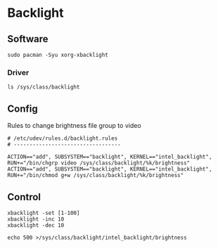 Backlight
=========

## Software
```console
sudo pacman -Syu xorg-xbacklight
```

### Driver
```console
ls /sys/class/backlight
```

## Config

Rules to change brightness file group to video

```console
# /etc/udev/rules.d/backlight.rules
# ----------------------------------

ACTION=="add", SUBSYSTEM=="backlight", KERNEL=="intel_backlight", RUN+="/bin/chgrp video /sys/class/backlight/%k/brightness"
ACTION=="add", SUBSYSTEM=="backlight", KERNEL=="intel_backlight", RUN+="/bin/chmod g+w /sys/class/backlight/%k/brightness"

```

## Control
```console
xbacklight -set [1-100]
xbacklight -inc 10
xbacklight -dec 10

echo 500 >/sys/class/backlight/intel_backlight/brightness
```
